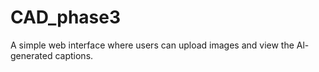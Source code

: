 # CAD_phase3
A simple web interface where users can upload images and view the Al-generated captions.
